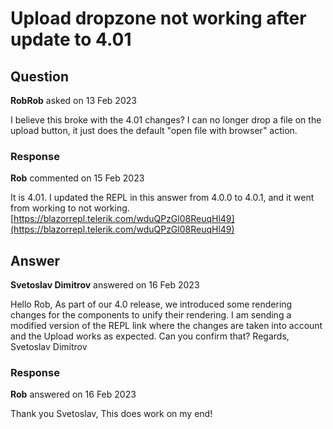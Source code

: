 # Upload dropzone not working after update to 4.01

## Question

**RobRob** asked on 13 Feb 2023

I believe this broke with the 4.01 changes? I can no longer drop a file on the upload button, it just does the default "open file with browser" action.

### Response

**Rob** commented on 15 Feb 2023

It is 4.01. I updated the REPL in this answer from 4.0.0 to 4.0.1, and it went from working to not working. [https://blazorrepl.telerik.com/wduQPzGl08ReuqHl49](https://blazorrepl.telerik.com/wduQPzGl08ReuqHl49)

## Answer

**Svetoslav Dimitrov** answered on 16 Feb 2023

Hello Rob, As part of our 4.0 release, we introduced some rendering changes for the components to unify their rendering. I am sending a modified version of the REPL link where the changes are taken into account and the Upload works as expected. Can you confirm that? Regards, Svetoslav Dimitrov

### Response

**Rob** answered on 16 Feb 2023

Thank you Svetoslav, This does work on my end!
